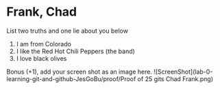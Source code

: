 # Frank, Chad
List two truths and one lie about you below

1. I am from Colorado
2. I like the Red Hot Chili Peppers (the band)
3. I love black olives


Bonus (+1), add your screen shot as an image here.
![ScreenShot](lab-0-learning-git-and-github-JesGoBu/proof/Proof of 25 gits Chad Frank.png)
